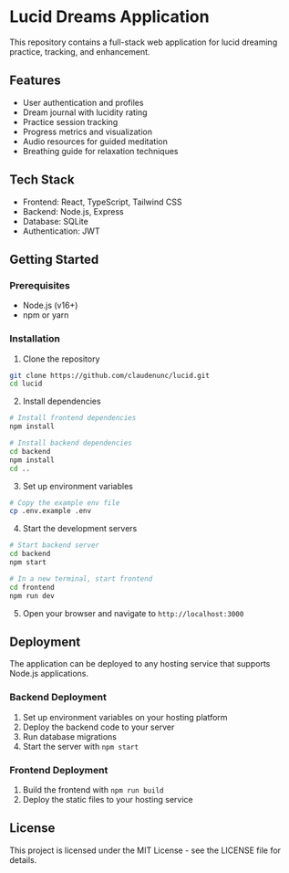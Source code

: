# Lucid Dreams Application

This repository contains a full-stack web application for lucid dreaming practice, tracking, and enhancement.

## Features

- User authentication and profiles
- Dream journal with lucidity rating
- Practice session tracking
- Progress metrics and visualization
- Audio resources for guided meditation
- Breathing guide for relaxation techniques

## Tech Stack

- Frontend: React, TypeScript, Tailwind CSS
- Backend: Node.js, Express
- Database: SQLite
- Authentication: JWT

## Getting Started

### Prerequisites

- Node.js (v16+)
- npm or yarn

### Installation

1. Clone the repository
```bash
git clone https://github.com/claudenunc/lucid.git
cd lucid
```

2. Install dependencies
```bash
# Install frontend dependencies
npm install

# Install backend dependencies
cd backend
npm install
cd ..
```

3. Set up environment variables
```bash
# Copy the example env file
cp .env.example .env
```

4. Start the development servers
```bash
# Start backend server
cd backend
npm start

# In a new terminal, start frontend
cd frontend
npm run dev
```

5. Open your browser and navigate to `http://localhost:3000`

## Deployment

The application can be deployed to any hosting service that supports Node.js applications.

### Backend Deployment

1. Set up environment variables on your hosting platform
2. Deploy the backend code to your server
3. Run database migrations
4. Start the server with `npm start`

### Frontend Deployment

1. Build the frontend with `npm run build`
2. Deploy the static files to your hosting service

## License

This project is licensed under the MIT License - see the LICENSE file for details.
